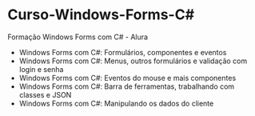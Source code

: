 # Curso-Windows-Forms-C#
Formação Windows Forms com C# - Alura

- Windows Forms com C#: Formulários, componentes e eventos
- Windows Forms com C#: Menus, outros formulários e validação com login e senha
- Windows Forms com C#: Eventos do mouse e mais componentes
- Windows Forms com C#: Barra de ferramentas, trabalhando com classes e JSON
- Windows Forms com C#: Manipulando os dados do cliente
